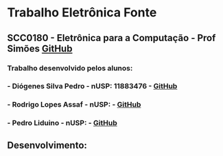 # Trabalho Eletrônica Fonte
## SCC0180 - Eletrônica para a Computação - Prof Simões [GitHub](https://github.com/simoesusp)

### Trabalho desenvolvido pelos alunos:
### - Diógenes Silva Pedro - nUSP: 11883476 - [GitHub](https://github.com/DioUSP)
### - Rodrigo Lopes Assaf - nUSP:  - [GitHub](https://github.com/Roassaf)
### - Pedro Liduino - nUSP:  - [GitHub]()

## Desenvolvimento:
